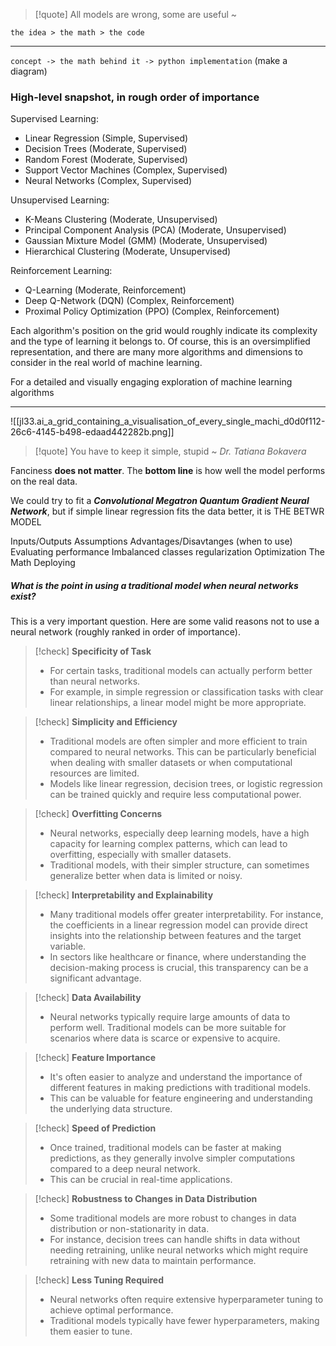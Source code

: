 > [!quote] All models are wrong, some are useful ~ 

`the idea > the math > the code`

---

`concept -> the math behind it -> python implementation` (make a diagram)

### High-level snapshot, in rough order of importance

Supervised Learning:
- Linear Regression (Simple, Supervised)
- Decision Trees (Moderate, Supervised)
- Random Forest (Moderate, Supervised)
- Support Vector Machines (Complex, Supervised)
- Neural Networks (Complex, Supervised)

Unsupervised Learning:
- K-Means Clustering (Moderate, Unsupervised)
- Principal Component Analysis (PCA) (Moderate, Unsupervised)
- Gaussian Mixture Model (GMM) (Moderate, Unsupervised)
- Hierarchical Clustering (Moderate, Unsupervised)

Reinforcement Learning:
- Q-Learning (Moderate, Reinforcement)
- Deep Q-Network (DQN) (Complex, Reinforcement)
- Proximal Policy Optimization (PPO) (Complex, Reinforcement)

Each algorithm's position on the grid would roughly indicate its complexity and the type of learning it belongs to. Of course, this is an oversimplified representation, and there are many more algorithms and dimensions to consider in the real world of machine learning.

For a detailed and visually engaging exploration of machine learning algorithms

---

![[jl33.ai_a_grid_containing_a_visualisation_of_every_single_machi_d0d0f112-26c6-4145-b498-edaad442282b.png]]

> [!quote] You have to keep it simple, stupid ~ *Dr. Tatiana Bokavera*

Fanciness **does not matter**. The **bottom line** is how well the model performs on the real data. 

We could try to fit a ***Convolutional Megatron Quantum Gradient Neural Network***, but if simple linear regression fits the data better, it is THE BETWR MODEL


Inputs/Outputs
Assumptions
Advantages/Disavtanges (when to use)
Evaluating performance 
Imbalanced classes
regularization
Optimization
The Math
Deploying

##### What is the point in using a traditional model when neural networks exist? 

 This is a very important question. Here are some valid reasons not to use a neural network (roughly ranked in order of importance).


> [!check] **Specificity of Task**
> - For certain tasks, traditional models can actually perform better than neural networks.
> - For example, in simple regression or classification tasks with clear linear relationships, a linear model might be more appropriate.

> [!check] **Simplicity and Efficiency**
> - Traditional models are often simpler and more efficient to train compared to neural networks. This can be particularly beneficial when dealing with smaller datasets or when computational resources are limited.
> - Models like linear regression, decision trees, or logistic regression can be trained quickly and require less computational power.

> [!check] **Overfitting Concerns**
> - Neural networks, especially deep learning models, have a high capacity for learning complex patterns, which can lead to overfitting, especially with smaller datasets.
> - Traditional models, with their simpler structure, can sometimes generalize better when data is limited or noisy.

> [!check] **Interpretability and Explainability**
> - Many traditional models offer greater interpretability. For instance, the coefficients in a linear regression model can provide direct insights into the relationship between features and the target variable.
> - In sectors like healthcare or finance, where understanding the decision-making process is crucial, this transparency can be a significant advantage.

> [!check] **Data Availability**
> - Neural networks typically require large amounts of data to perform well. Traditional models can be more suitable for scenarios where data is scarce or expensive to acquire.

> [!check] **Feature Importance**
> - It's often easier to analyze and understand the importance of different features in making predictions with traditional models.
> - This can be valuable for feature engineering and understanding the underlying data structure.

> [!check] **Speed of Prediction**
> - Once trained, traditional models can be faster at making predictions, as they generally involve simpler computations compared to a deep neural network.
> - This can be crucial in real-time applications.

> [!check] **Robustness to Changes in Data Distribution**
> - Some traditional models are more robust to changes in data distribution or non-stationarity in data.
> - For instance, decision trees can handle shifts in data without needing retraining, unlike neural networks which might require retraining with new data to maintain performance.

> [!check] **Less Tuning Required**
> - Neural networks often require extensive hyperparameter tuning to achieve optimal performance.
> - Traditional models typically have fewer hyperparameters, making them easier to tune.

